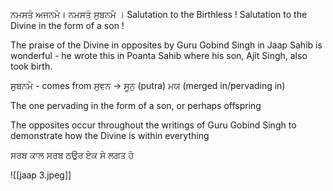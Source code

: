 ਨਮਸਤੰ ਅਜਨਮੇ। ਨਮਸਤੰ ਸੁਬਨਮੇ । 
Salutation to the Birthless ! 
Salutation to the Divine in the form of a son ! 

The praise of the Divine in opposites by Guru Gobind Singh in Jaap Sahib is wonderful - he wrote this in Poanta Sahib where his son, Ajit Singh, also took birth.

ਸੁਬਨਮੇ - comes from ਸੁਵਨ -> ਸੂਨੁ (putra) ਮਯ (merged in/pervading in) 

The one pervading in the form of a son, or perhaps offspring 

The opposites occur throughout the writings of Guru Gobind Singh to demonstrate how the Divine is within everything 

ਸਰਬ ਕਾਲ ਸਰਬ ਠਉਰ ਏਕ ਸੇ ਲਗਤ ਹੋ

![[jaap 3.jpeg]]